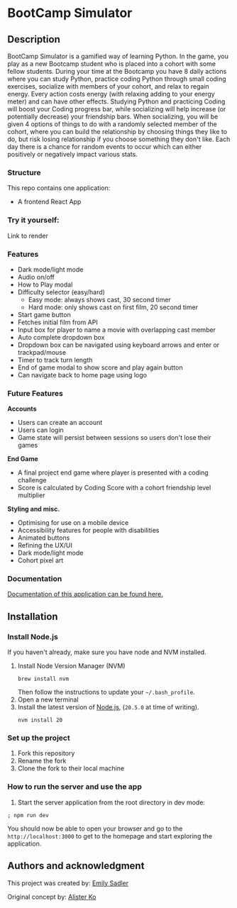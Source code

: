 # BootCamp Simulator

## Description

BootCamp Simulator is a gamified way of learning Python. In the game, you play as a new Bootcamp student who is placed into a cohort with some fellow students. During your time at the Bootcamp you have 8 daily actions where you can study Python, practice coding Python through small coding exercises, socialize with members of your cohort, and relax to regain energy. Every action costs energy (with relaxing adding to your energy meter) and can have other effects. Studying Python and practicing Coding will boost your Coding progress bar, while socializing will help increase (or potentially decrease) your friendship bars. When socializing, you will be given 4 options of things to do with a randomly selected member of the cohort, where you can build the relationship by choosing things they like to do, but risk losing relationship if you choose something they don't like. Each day there is a chance for random events to occur which can either positively or negatively impact various stats.

### Structure

This repo contains one application:

- A frontend React App

### Try it yourself:

Link to render

### Features

- Dark mode/light mode
- Audio on/off
- How to Play modal
- Difficulty selector (easy/hard)
  - Easy mode: always shows cast, 30 second timer
  - Hard mode: only shows cast on first film, 20 second timer
- Start game button
- Fetches initial film from API
- Input box for player to name a movie with overlapping cast member
- Auto complete dropdown box
- Dropdown box can be navigated using keyboard arrows and enter or trackpad/mouse
- Timer to track turn length
- End of game modal to show score and play again button
- Can navigate back to home page using logo

### Future Features

**Accounts**

- Users can create an account
- Users can login
- Game state will persist between sessions so users don't lose their games

**End Game**

- A final project end game where player is presented with a coding challenge
- Score is calculated by Coding Score with a cohort friendship level multiplier

**Styling and misc.**

- Optimising for use on a mobile device
- Accessibility features for people with disabilities
- Animated buttons
- Refining the UX/UI
- Dark mode/light mode
- Cohort pixel art

### Documentation

[Documentation of this application can be found here.](./docs)

## Installation

### Install Node.js

If you haven't already, make sure you have node and NVM installed.

1. Install Node Version Manager (NVM)
   ```
   brew install nvm
   ```
   Then follow the instructions to update your `~/.bash_profile`.
2. Open a new terminal
3. Install the latest version of [Node.js](https://nodejs.org/en/), (`20.5.0` at
   time of writing).
   ```
   nvm install 20
   ```

### Set up the project

1. Fork this repository
2. Rename the fork
3. Clone the fork to their local machine

### How to run the server and use the app

1. Start the server application from the root directory in dev mode:

```
; npm run dev
```

You should now be able to open your browser and go to the
`http://localhost:3000` to get to the homepage and start exploring the application.

## Authors and acknowledgment

This project was created by:
[Emily Sadler](https://github.com/EmiSadler)

Original concept by:
[Alister Ko](https://github.com/alistershko)
